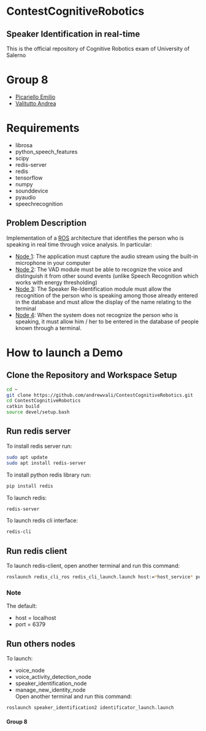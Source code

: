 # ContestCognitiveRobotics
## Speaker Identification in real-time
This is the official repository of Cognitive Robotics exam of University of Salerno
# Group 8
* [Picariello Emilio](https://github.com/Emilio-Picariello)
* [Valitutto Andrea](https://github.com/andrewvali/)
# Requirements
* librosa
* python_speech_features
* scipy
* redis-server
* redis
* tensorflow
* numpy
* sounddevice
* pyaudio
* speechrecognition
## Problem Description 
Implementation of a [ROS]() architecture that identifies the person who is speaking in real time through voice analysis.
In particular:
* [Node 1](https://github.com/andrewvali/ContestCognitiveRobotics/blob/main/src/voice_detection/src/voice_node.py): The application must capture the audio stream using the built-in microphone in your computer
* [Node 2](https://github.com/andrewvali/ContestCognitiveRobotics/blob/main/src/sound_event_detection/src/voice_activity_detection_node.py): The VAD module must be able to recognize the voice and distinguish it from other sound events (unlike Speech Recognition which works with energy thresholding)
* [Node 3](https://github.com/andrewvali/ContestCognitiveRobotics/blob/main/src/speaker_identification2/src/speaker_identification_node.py): The Speaker Re-Identification module must allow the recognition of the person who is speaking among those already entered in the database and must allow the display of the name relating to the terminal
* [Node 4](https://github.com/andrewvali/ContestCognitiveRobotics/blob/main/src/dynamic_db_pkg/src/manage_new_identity_node.py): When the system does not recognize the person who is speaking, it must allow him / her to be entered in the database of people known through a terminal.
# How to launch a Demo
## Clone the Repository and Workspace Setup
```bash
cd ~
git clone https://github.com/andrewvali/ContestCognitiveRobotics.git
cd ContestCognitiveRobotics
catkin build
source devel/setup.bash
```
## Run redis server
To install redis server run:<br>
```bash
sudo apt update
sudo apt install redis-server
```
To install python redis library run:<br>
```bash
pip install redis
```

To launch redis:<br>
```bash
redis-server
```
To launch redis cli interface:<br>
```bash
redis-cli
```
## Run redis client
To launch redis-client, open another terminal and run this command:
```bash
roslaunch redis_cli_ros redis_cli_launch.launch host:=*host_service* port:=*service_port*
```
### Note
The default:
* host = localhost
* port = 6379
## Run others nodes
To launch:
* voice_node
* voice_activity_detection_node
* speaker_identification_node
* manage_new_identity_node<br>
Open another terminal and run this command:
```bash
roslaunch speaker_identification2 identificator_launch.launch
```
#### Group 8
